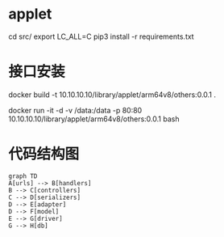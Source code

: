 # applet

cd src/
export LC_ALL=C
pip3 install -r requirements.txt

# 接口安装

docker build -t 10.10.10.10/library/applet/arm64v8/others:0.0.1 .

docker run -it -d -v /data:/data -p 80:80 10.10.10.10/library/applet/arm64v8/others:0.0.1 bash

# 代码结构图

```mermaid
graph TD
A[urls] --> B[handlers]
B --> C[controllers]
C --> D[serializers]
D --> E[adapter]
D --> F[model]
E --> G[driver]
G --> H[db]

```